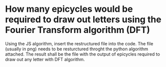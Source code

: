 # How many epicycles would be required to draw out letters using the Fourier Transform algorithm (DFT)

Using the JS algorithm, insert the restructured file into the code. The file (usually in png) needs to be resturctured throght the python algorithm attached. The result shall be the file with the output of epicycles required to draw out any letter with DFT algorithm. 
